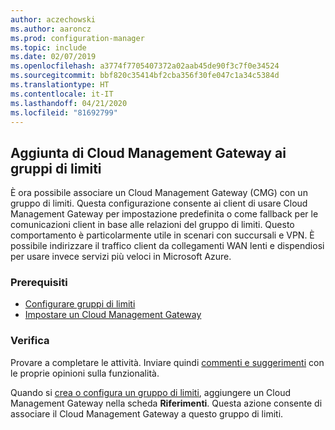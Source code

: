 ```yaml
---
author: aczechowski
ms.author: aaroncz
ms.prod: configuration-manager
ms.topic: include
ms.date: 02/07/2019
ms.openlocfilehash: a3774f7705407372a02aab45de90f3c7f0e34524
ms.sourcegitcommit: bbf820c35414bf2cba356f30fe047c1a34c5384d
ms.translationtype: HT
ms.contentlocale: it-IT
ms.lasthandoff: 04/21/2020
ms.locfileid: "81692799"
---
```

## <a name="add-cloud-management-gateway-to-boundary-groups"></a><a name="bkmk_cmgbg"></a> Aggiunta di Cloud Management Gateway ai gruppi di limiti
<!--3640932-->

È ora possibile associare un Cloud Management Gateway (CMG) con un gruppo di limiti. Questa configurazione consente ai client di usare Cloud Management Gateway per impostazione predefinita o come fallback per le comunicazioni client in base alle relazioni del gruppo di limiti. Questo comportamento è particolarmente utile in scenari con succursali e VPN. È possibile indirizzare il traffico client da collegamenti WAN lenti e dispendiosi per usare invece servizi più veloci in Microsoft Azure.


### <a name="prerequisites"></a>Prerequisiti

- [Configurare gruppi di limiti](../../../../servers/deploy/configure/boundary-groups.md)
- [Impostare un Cloud Management Gateway](../../../../clients/manage/cmg/setup-cloud-management-gateway.md)


### <a name="try-it-out"></a>Verifica

Provare a completare le attività. Inviare quindi [commenti e suggerimenti](../../../../understand/find-help.md#product-feedback) con le proprie opinioni sulla funzionalità.

Quando si [crea o configura un gruppo di limiti](../../../../servers/deploy/configure/boundary-group-procedures.md), aggiungere un Cloud Management Gateway nella scheda **Riferimenti**. Questa azione consente di associare il Cloud Management Gateway a questo gruppo di limiti.

